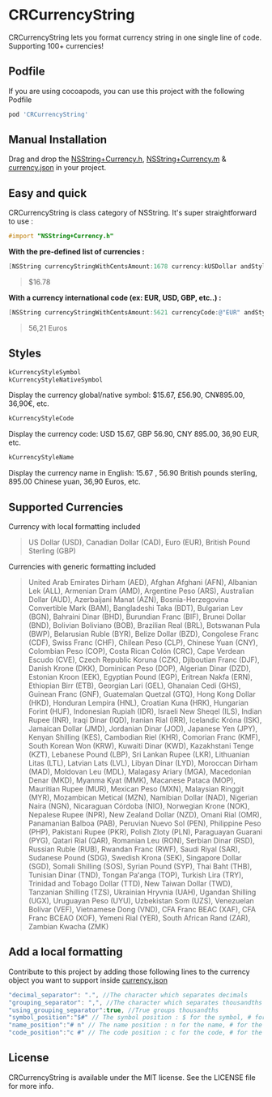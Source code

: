 # CRCurrencyString

CRCurrencyString lets you format currency string in one single line of code.
Supporting 100+ currencies!

## Podfile

If you are using cocoapods, you can use this project with the following Podfile
```js
pod 'CRCurrencyString'
```

## Manual Installation
Drag and drop the [NSString+Currency.h](https://github.com/craffenoux/CRCurrencyString/blob/master/NSString%2BCurrency.h), [NSString+Currency.m](https://github.com/craffenoux/CRCurrencyString/blob/master/NSString%2BCurrency.m) & [currency.json](https://github.com/craffenoux/CRCurrencyString/blob/master/currency.json) in your project.

## Easy and quick
CRCurrencyString is class category of NSString. It's super straightforward to use :

```objective-c
#import "NSString+Currency.h"
```

**With the pre-defined list of currencies :**
```objective-c
[NSString currencyStringWithCentsAmount:1678 currency:kUSDollar andStyle:kCurrencyStyleSymbol];
```
> $16.78

**With a currency international code (ex: EUR, USD, GBP, etc..) :**
```objective-c
[NSString currencyStringWithCentsAmount:5621 currencyCode:@"EUR" andStyle:kCurrencyStyleName];
```
> 56,21 Euros

## Styles
```objective-c
kCurrencyStyleSymbol
kCurrencyStyleNativeSymbol
```
Display the currency global/native symbol: $15.67, £56.90, CN¥895.00, 36,90€, etc.

```objective-c
kCurrencyStyleCode
```
Display the currency code: USD 15.67, GBP 56.90, CNY 895.00, 36,90 EUR, etc.

```objective-c
kCurrencyStyleName
```
Display the currency name in English: 15.67 , 56.90 British pounds sterling, 895.00 Chinese yuan, 36,90 Euros, etc.

## Supported Currencies

Currency with local formatting included
> US Dollar (USD), Canadian Dollar (CAD), Euro (EUR), British Pound Sterling (GBP)

Currencies with generic formatting included
> United Arab Emirates Dirham (AED), Afghan Afghani (AFN), Albanian Lek (ALL), Armenian Dram (AMD), Argentine Peso (ARS), Australian Dollar (AUD), Azerbaijani Manat (AZN), Bosnia-Herzegovina Convertible Mark (BAM), Bangladeshi Taka (BDT), Bulgarian Lev (BGN), Bahraini Dinar (BHD), Burundian Franc (BIF), Brunei Dollar (BND), Bolivian Boliviano (BOB), Brazilian Real (BRL), Botswanan Pula (BWP), Belarusian Ruble (BYR), Belize Dollar (BZD), Congolese Franc (CDF), Swiss Franc (CHF), Chilean Peso (CLP), Chinese Yuan (CNY), Colombian Peso (COP), Costa Rican Colón (CRC), Cape Verdean Escudo (CVE), Czech Republic Koruna (CZK), Djiboutian Franc (DJF), Danish Krone (DKK), Dominican Peso (DOP), Algerian Dinar (DZD), Estonian Kroon (EEK), Egyptian Pound (EGP), Eritrean Nakfa (ERN), Ethiopian Birr (ETB), Georgian Lari (GEL), Ghanaian Cedi (GHS), Guinean Franc (GNF), Guatemalan Quetzal (GTQ), Hong Kong Dollar (HKD), Honduran Lempira (HNL), Croatian Kuna (HRK), Hungarian Forint (HUF), Indonesian Rupiah (IDR), Israeli New Sheqel (ILS), Indian Rupee (INR), Iraqi Dinar (IQD), Iranian Rial (IRR), Icelandic Króna (ISK), Jamaican Dollar (JMD), Jordanian Dinar (JOD), Japanese Yen (JPY), Kenyan Shilling (KES), Cambodian Riel (KHR), Comorian Franc (KMF), South Korean Won (KRW), Kuwaiti Dinar (KWD), Kazakhstani Tenge (KZT), Lebanese Pound (LBP), Sri Lankan Rupee (LKR), Lithuanian Litas (LTL), Latvian Lats (LVL), Libyan Dinar (LYD), Moroccan Dirham (MAD), Moldovan Leu (MDL), Malagasy Ariary (MGA), Macedonian Denar (MKD), Myanma Kyat (MMK), Macanese Pataca (MOP), Mauritian Rupee (MUR), Mexican Peso (MXN), Malaysian Ringgit (MYR), Mozambican Metical (MZN), Namibian Dollar (NAD), Nigerian Naira (NGN), Nicaraguan Córdoba (NIO), Norwegian Krone (NOK), Nepalese Rupee (NPR), New Zealand Dollar (NZD), Omani Rial (OMR), Panamanian Balboa (PAB), Peruvian Nuevo Sol (PEN), Philippine Peso (PHP), Pakistani Rupee (PKR), Polish Zloty (PLN), Paraguayan Guarani (PYG), Qatari Rial (QAR), Romanian Leu (RON), Serbian Dinar (RSD), Russian Ruble (RUB), Rwandan Franc (RWF), Saudi Riyal (SAR), Sudanese Pound (SDG), Swedish Krona (SEK), Singapore Dollar (SGD), Somali Shilling (SOS), Syrian Pound (SYP), Thai Baht (THB), Tunisian Dinar (TND), Tongan Paʻanga (TOP), Turkish Lira (TRY), Trinidad and Tobago Dollar (TTD), New Taiwan Dollar (TWD), Tanzanian Shilling (TZS), Ukrainian Hryvnia (UAH), Ugandan Shilling (UGX), Uruguayan Peso (UYU), Uzbekistan Som (UZS), Venezuelan Bolívar (VEF), Vietnamese Dong (VND), CFA Franc BEAC (XAF), CFA Franc BCEAO (XOF), Yemeni Rial (YER), South African Rand (ZAR), Zambian Kwacha (ZMK)

## Add a local formatting
Contribute to this project by adding those following lines to the currency object you want to support inside [currency.json](https://github.com/craffenoux/CRCurrencyString/blob/master/currency.json)

```js
"decimal_separator": ".", //The character which separates decimals
"grouping_separator": ",", //The character which separates thousandths
"using_grouping_separator":true, //True groups thousandths
"symbol_position":"$#" // The synbol position : $ for the symbol, # for the numerics
"name_position":"# n" // The name position : n for the name, # for the numerics
"code_position":"c #" // The code position : c for the code, # for the numerics
```
## License

CRCurrencyString is available under the MIT license. See the LICENSE file for more info.

